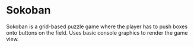 # Sokoban
Sokoban is a grid-based puzzle game where the player has to push boxes onto buttons on the field. Uses basic console graphics to render the game view.
